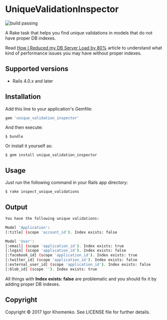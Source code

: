 # UniqueValidationInspector

![build passing](https://travis-ci.org/soulfly/unique_validation_inspector.svg?branch=master)

A Rake task that helps you find unique validations in models that do not have proper DB indexes.

Read [How I Reduced my DB Server Load by 80%](https://schneems.com/2017/07/18/how-i-reduced-my-db-server-load-by-80/) article to understand what kind of performance issues you may have without proper indexes.

## Supported versions
* Rails  4.0.x and later

## Installation

Add this line to your application's Gemfile:

```ruby
gem 'unique_validation_inspector'
```

And then execute:

    $ bundle

Or install it yourself as:

    $ gem install unique_validation_inspector

## Usage

Just run the following command in your Rails app directory:

    $ rake inspect_unique_validations

## Output

```bash
You have the following unique validations:

Model 'Application':
[:title] (scope 'account_id'). Index exists: false

Model 'User':
[:email] (scope 'application_id'). Index exists: true
[:login] (scope 'application_id'). Index exists: false
[:facebook_id] (scope 'application_id'). Index exists: true
[:twitter_id] (scope 'application_id'). Index exists: false
[:external_user_id] (scope 'application_id'). Index exists: false
[:blob_id] (scope ''). Index exists: true
```
All things with **Index exists: false** are problematic and you should fix it by adding proper DB indexes.

## Copyright

Copyright © 2017 Igor Khomenko. See LICENSE file for further details.

